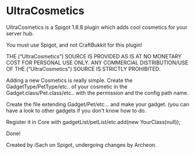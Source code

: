 # UltraCosmetics
UltraCosmetics is a Spigot 1.8.8 plugin which adds cool cosmetics for your server hub.

You must use Spigot, and not CraftBukkit for this plugin!

THE (“UltraCosmetics”) SOURCE IS PROVIDED AS IS AT NO MONETARY COST FOR PERSONAL USE ONLY. ANY COMMERCIAL DISTRIBUTION/USE OF THE (“UltraCosmetics”) SOURCE IS STRICTLY PROHIBITED.

Adding a new Cosmetics is really simple.
Create the GadgetType/PetType/etc.. of your cosmetic in the Gadget.class/Pet.class/etc.. with the permission and the config path name.

Create the file extending Gadget/Pet/etc... and make your gadget. (you can have a look to other gadgets if you don't
know how to do.

Register it in Core with gadgetList/petList/etc.add(new YourClass(null));

Done!

Created by iSach on Spigot, undergoing changes by Archeon.
